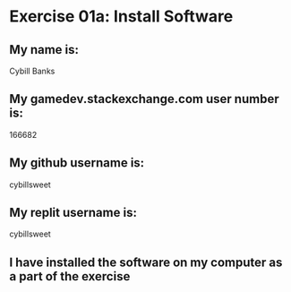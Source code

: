 # Exercise 01a: Install Software

## My name is:
Cybill Banks

## My gamedev.stackexchange.com user number is:
166682

## My github username is:
cybillsweet

## My replit username is:
cybillsweet

## I have installed the software on my computer as a part of the exercise
